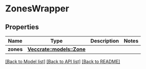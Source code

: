 # ZonesWrapper

## Properties

Name | Type | Description | Notes
------------ | ------------- | ------------- | -------------
**zones** | [**Vec<crate::models::Zone>**](Zone.md) |  | 

[[Back to Model list]](../README.md#documentation-for-models) [[Back to API list]](../README.md#documentation-for-api-endpoints) [[Back to README]](../README.md)



